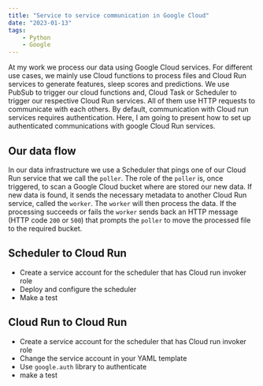```yaml
---
title: "Service to service communication in Google Cloud"
date: "2023-01-13"
tags:
    - Python
    - Google
---
```



At my work we process our data using Google Cloud services. For different use cases, we mainly use Cloud functions to process files and Cloud Run services to generate features, sleep scores and predictions. We use PubSub to trigger our cloud functions and, Cloud Task or Scheduler to trigger our respective Cloud Run services. All of them use HTTP requests to communicate with each others. By default, communication with Cloud run services requires authentication. Here, I am going to present how to set up authenticated communications with google Cloud Run services.



## Our data flow

In our data infrastructure we use a Scheduler that pings one of our Cloud Run service that we call the `poller`. The role of the `poller` is, once triggered, to scan a Google Cloud bucket where are stored our new data. If new data is found, it sends the necessary metadata to another Cloud Run service, called the `worker`. The `worker` will then process the data. If the processing succeeds or fails the `worker` sends back an HTTP message (HTTP code `200` or `500`) that prompts the `poller` to move the processed file to the required bucket.  


## Scheduler to Cloud Run


- Create a service account for the scheduler that has Cloud run invoker role
- Deploy and configure the scheduler
- Make a test

## Cloud Run to Cloud Run

- Create a service account for the scheduler that has Cloud run invoker role
- Change the service account in your YAML template
- Use `google.auth` library to authenticate
- make a test

